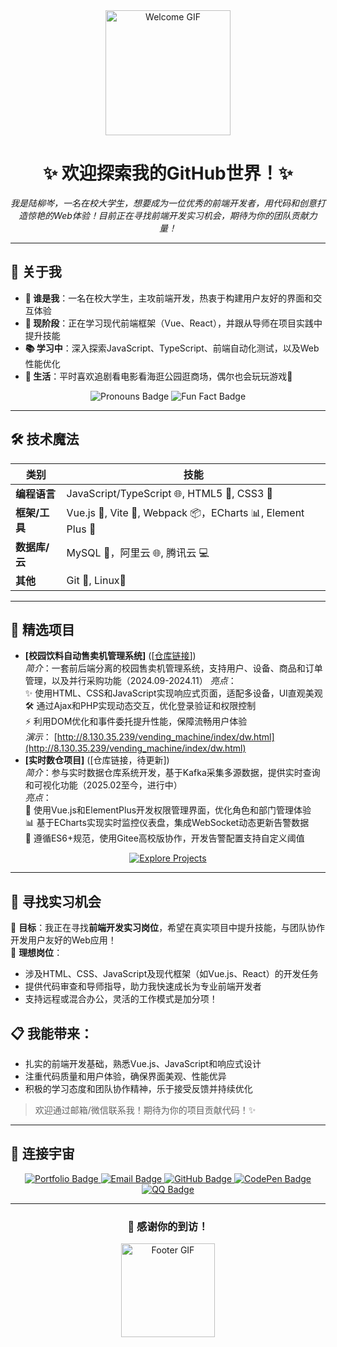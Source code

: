 <div align="center">
  <img src="https://media.giphy.com/media/LmNwrBhejkK9EFP504/giphy.gif" width="200" alt="Welcome GIF"/>
  <h1>✨ 欢迎探索我的GitHub世界！✨</h1>
  <p><i>我是陆柳岑，一名在校大学生，想要成为一位优秀的前端开发者，用代码和创意打造惊艳的Web体验！目前正在寻找前端开发实习机会，期待为你的团队贡献力量！</i></p>
</div>

---

## 🌟 关于我
- **🌈 谁是我**：一名在校大学生，主攻前端开发，热衷于构建用户友好的界面和交互体验
- **🚀 现阶段**：正在学习现代前端框架（Vue、React），并跟从导师在项目实践中提升技能
- **📚 学习中**：深入探索JavaScript、TypeScript、前端自动化测试，以及Web性能优化
- **🎨 生活**：平时喜欢追剧看电影看海逛公园逛商场，偶尔也会玩玩游戏🐾

<div align="center">
  <img src="https://img.shields.io/badge/Pronouns-她-brightgreen?style=flat-square" alt="Pronouns Badge"/>
  <img src="https://img.shields.io/badge/Fun Fact-喜欢骑行 ☕-ff69b4?style=flat-square" alt="Fun Fact Badge"/>
</div>

---

## 🛠️ 技术魔法
| **类别**         | **技能**                                                                 |
|------------------|-------------------------------------------------------------------------|
| **编程语言**     | JavaScript/TypeScript 🌐, HTML5 📄, CSS3 🎨                     |
| **框架/工具**    |  Vue.js 🌿, Vite 🚀, Webpack 📦，ECharts 📊, Element Plus 🎨       |
| **数据库/云**    | MySQL 🐬，阿里云 🌐, 腾讯云 💻                        |
| **其他**         | Git 🌳, Linux🐧                                   |

---

## 🌌 精选项目
- **[校园饮料自动售卖机管理系统]** ([[仓库链接](https://github.com/liucenlu/vending_machine/tree/main)])  
  *简介*：一套前后端分离的校园售卖机管理系统，支持用户、设备、商品和订单管理，以及并行采购功能（2024.09-2024.11）
    *亮点*：  
    ✨ 使用HTML、CSS和JavaScript实现响应式页面，适配多设备，UI直观美观  
    🛠️ 通过Ajax和PHP实现动态交互，优化登录验证和权限控制  
    ⚡ 利用DOM优化和事件委托提升性能，保障流畅用户体验  
  *演示*： [http://8.130.35.239/vending_machine/index/dw.html](http://8.130.35.239/vending_machine/index/dw.html)  
- **[实时数仓项目]** ([仓库链接，待更新])  
  *简介*：参与实时数据仓库系统开发，基于Kafka采集多源数据，提供实时查询和可视化功能（2025.02至今，进行中）  
  *亮点*：  
    🌟 使用Vue.js和ElementPlus开发权限管理界面，优化角色和部门管理体验  
    📊 基于ECharts实现实时监控仪表盘，集成WebSocket动态更新告警数据  
    🤖 遵循ES6+规范，使用Gitee高校版协作，开发告警配置支持自定义阈值

<div align="center">
  <a href="[你的仓库链接]"><img src="https://img.shields.io/badge/Explore More-Projects-9cf?style=for-the-badge" alt="Explore Projects"/></a>
</div>

---

## 📡 寻找实习机会
🎯 **目标**：我正在寻找**前端开发实习岗位**，希望在真实项目中提升技能，与团队协作开发用户友好的Web应用！  
💼 **理想岗位**：  
- 涉及HTML、CSS、JavaScript及现代框架（如Vue.js、React）的开发任务  
- 提供代码审查和导师指导，助力我快速成长为专业前端开发者  
- 支持远程或混合办公，灵活的工作模式是加分项！  
## 📋 **我能带来**：  
- 扎实的前端开发基础，熟悉Vue.js、JavaScript和响应式设计  
- 注重代码质量和用户体验，确保界面美观、性能优异  
- 积极的学习态度和团队协作精神，乐于接受反馈并持续优化  

> 欢迎通过邮箱/微信联系我！期待为你的项目贡献代码！✨

---

## 📡 连接宇宙
<div align="center">
  <a href="https://liucenlu.github.io" target="_blank">
    <img src="https://img.shields.io/badge/Portfolio-Website-FF7139?style=flat-square&logo=firefox-browser&logoColor=white" alt="Portfolio Badge"/>
  </a>
  <a href="mailto:m17179656827@163.com">
    <img src="https://img.shields.io/badge/Email-Contact-D14836?style=flat-square&logo=gmail&logoColor=white" alt="Email Badge"/>
  </a>
  <a href="https://github.com/liucenlu" target="_blank">
    <img src="https://img.shields.io/badge/GitHub-Profile-181717?style=flat-square&logo=github&logoColor=white" alt="GitHub Badge"/>
  </a>
  <a href="https://codepen.io/liucenlu" target="_blank">
    <img src="https://img.shields.io/badge/Open-CodePen-000?style=flat-square&logo=codepen&logoColor=white" alt="CodePen Badge"/>
  </a>
  <a href="https://im.qq.com/" target="_blank">
    <img src="https://img.shields.io/badge/Contact-QQ-0D6EAD?style=flat-square&logo=qq&logoColor=white" alt="QQ Badge"/>
  </a>
</div>

---


<div align="center">
  <h3>💫 感谢你的到访！</h3>
  <img src="https://media3.giphy.com/media/v1.Y2lkPTc5MGI3NjExMXVvOXV1dHk3eDg4YWhwYnpldWR0c3RjbmppZ3J0MGVwbWJ5OXVvcCZlcD12MV9pbnRlcm5hbF9naWZfYnlfaWQmY3Q9Zw/GkFAwLd8R55ZSfLNFC/giphy.gif" width="150" alt="Footer GIF"/>
</div>
